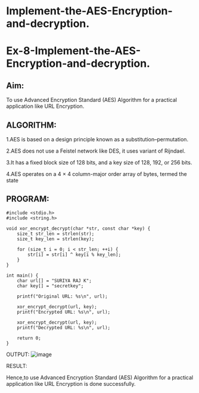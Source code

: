 # Implement-the-AES-Encryption-and-decryption.
# Ex-8-Implement-the-AES-Encryption-and-decryption.
## Aim:
To use Advanced Encryption Standard (AES) Algorithm for a practical application like URL Encryption.

## ALGORITHM:
1.AES is based on a design principle known as a substitution–permutation.

2.AES does not use a Feistel network like DES, it uses variant of Rijndael.

3.It has a fixed block size of 128 bits, and a key size of 128, 192, or 256 bits.

4.AES operates on a 4 × 4 column-major order array of bytes, termed the state

## PROGRAM:
```
#include <stdio.h>
#include <string.h>

void xor_encrypt_decrypt(char *str, const char *key) {
    size_t str_len = strlen(str);
    size_t key_len = strlen(key);

    for (size_t i = 0; i < str_len; ++i) {
        str[i] = str[i] ^ key[i % key_len]; 
    }
}

int main() {
    char url[] = "SURIYA RAJ K";
    char key[] = "secretkey";

    printf("Original URL: %s\n", url);

    xor_encrypt_decrypt(url, key);
    printf("Encrypted URL: %s\n", url);

    xor_encrypt_decrypt(url, key); 
    printf("Decrypted URL: %s\n", url);

    return 0;
}
```


OUTPUT:
![image](https://github.com/user-attachments/assets/a1d9fb25-b500-456c-ba94-dcb4ebc09262)


RESULT:

Hence,to use Advanced Encryption Standard (AES) Algorithm for a practical application like URL Encryption is done successfully.
